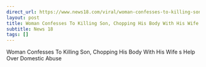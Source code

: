 ```yaml
---
direct_url: https://www.news18.com/viral/woman-confesses-to-killing-son-chopping-his-body-with-his-wifes-help-over-domestic-abuse-ws-l-9498705.html
layout: post
title: Woman Confesses To Killing Son, Chopping His Body With His Wife s Help Over Domestic Abuse
subtitle: News 18
tags: []
---
```


Woman Confesses To Killing Son, Chopping His Body With His Wife s Help Over Domestic Abuse
